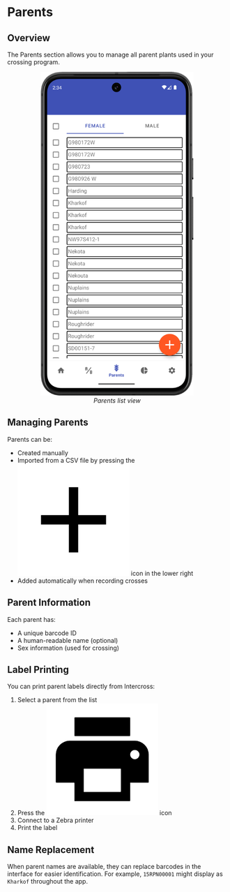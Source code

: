 <link rel="stylesheet" type="text/css" href="_styles/styles.css">

# Parents

## Overview

The Parents section allows you to manage all parent plants used in your crossing program.

<figure align="center" class="image">
<img src="_static/images/parents_list.png" width="350px">
<figcaption><i>Parents list view</i></figcaption>
</figure>

## Managing Parents

Parents can be:
- Created manually
- Imported from a CSV file by pressing the <img class="icon" src="_static/icons/plus.png"> icon in the lower right
- Added automatically when recording crosses

## Parent Information

Each parent has:
- A unique barcode ID
- A human-readable name (optional)
- Sex information (used for crossing)

## Label Printing

You can print parent labels directly from Intercross:
1. Select a parent from the list
2. Press the <img class="icon" src="_static/icons/printer.png"> icon
3. Connect to a Zebra printer
4. Print the label

## Name Replacement

When parent names are available, they can replace barcodes in the interface for easier identification. For example, `15RPN00001` might display as `Kharkof` throughout the app.